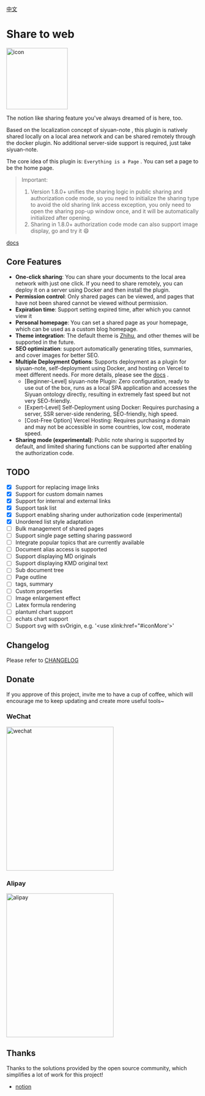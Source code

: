 [中文](README_zh_CN.md)

# Share to web

<img src="https://ghproxy.com/https://github.com/terwer/siyuan-plugin-blog/blob/main/icon.png" width="160" height="160" alt="icon">

The notion like sharing feature you've always dreamed of is here, too. 

Based on the localization concept of siyuan-note , this plugin is natively shared locally on a local area network and can be shared remotely through the docker plugin. No additional server-side support is required, just take siyuan-note.

The core idea of this plugin is: `Everything is a Page` . You can set a page to be the home page.

> Important:
> 1. Version 1.8.0+ unifies the sharing logic in public sharing and authorization code mode, so you need to initialize the sharing type to avoid the old sharing link access exception, you only need to open the sharing pop-up window once, and it will be automatically initialized after opening.
> 2. Sharing in 1.8.0+ authorization code mode can also support image display, go and try it 😄

[docs](https://blog.terwer.space/s/20230621001422-xsimx5v)

## Core Features

* **One-click sharing**: You can share your documents to the local area network with just one click. If you need to share remotely, you can deploy it on a server using Docker and then install the plugin.
* **Permission control**: Only shared pages can be viewed, and pages that have not been shared cannot be viewed without permission.
* **Expiration time**: Support setting expired time, after which you cannot view it
* **Personal homepage**: You can set a shared page as your homepage, which can be used as a custom blog homepage.
* **Theme integration**: The default theme is [Zhihu](https://github.com/terwer/siyuan-theme-zhihu), and other themes will be supported in the future.
* **SEO optimization**: support automatically generating titles, summaries, and cover images for better SEO.
* **Multiple Deployment Options**: Supports deployment as a plugin for siyuan-note, self-deployment using Docker, and hosting on Vercel to meet different needs. For more details, please see the [docs](https://blog.terwer.space/s/20230621001422-xsimx5v) .
  - [Beginner-Level] siyuan-note Plugin: Zero configuration, ready to use out of the box, runs as a local SPA application and accesses the Siyuan ontology directly, resulting in extremely fast speed but not very SEO-friendly.
  - [Expert-Level] Self-Deployment using Docker: Requires purchasing a server, SSR server-side rendering, SEO-friendly, high speed.
  - [Cost-Free Option] Vercel Hosting: Requires purchasing a domain and may not be accessible in some countries, low cost, moderate speed.
* **Sharing mode (experimental)**: Public note sharing is supported by default, and limited sharing functions can be supported after enabling the authorization code.

## TODO

- [X] Support for replacing image links
- [X] Support for custom domain names
- [X] Support for internal and external links
- [X] Support task list
- [X] Support enabling sharing under authorization code (experimental)
- [X] Unordered list style adaptation
- [ ] Bulk management of shared pages
- [ ] Support single page setting sharing password
- [ ] Integrate popular topics that are currently available
- [ ] Document alias access is supported
- [ ] Support displaying MD originals
- [ ] Support displaying KMD original text
- [ ] Sub document tree
- [ ] Page outline
- [ ] tags, summary
- [ ] Custom properties
- [ ] Image enlargement effect
- [ ] Latex formula rendering
- [ ] plantuml chart support
- [ ] echats chart support
- [ ] Support svg with svOrigin, e.g. '<use xlink:href="#iconMore'>'</use>

## Changelog

Please refer to [CHANGELOG](https://github.com/terwer/siyuan-plugin-blog/blob/main/CHANGELOG.md)

## Donate

If you approve of this project, invite me to have a cup of coffee, which will encourage me to keep updating and create more useful tools~

### WeChat

<div>
<img src="https://static-rs-terwer.oss-cn-beijing.aliyuncs.com/donate/wechat.jpg" alt="wechat" style="width:280px;height:375px;" />
</div>

### Alipay

<div>
<img src="https://static-rs-terwer.oss-cn-beijing.aliyuncs.com/donate/alipay.jpg" alt="alipay" style="width:280px;height:375px;" />
</div>

## Thanks

Thanks to the solutions provided by the open source community, which simplifies a lot of work for this project!

- [notion](https://notion.so)